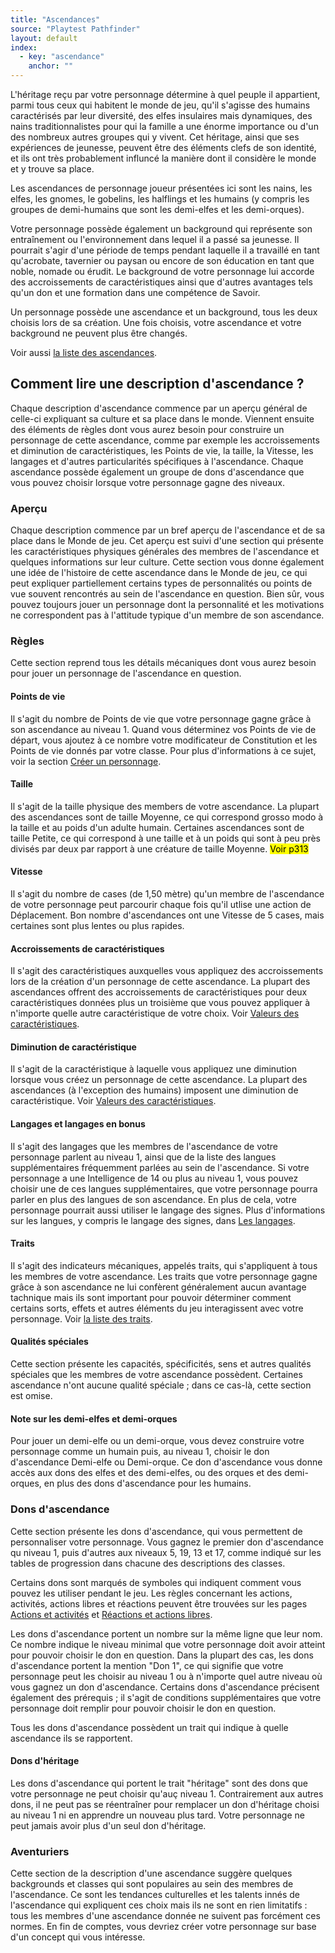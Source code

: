 ```yaml
---
title: "Ascendances"
source: "Playtest Pathfinder"
layout: default
index:
  - key: "ascendance"
    anchor: ""
---
```


L'héritage reçu par votre personnage détermine à quel peuple il appartient, parmi tous ceux qui habitent le monde de jeu, qu'il s'agisse des humains caractérisés par leur diversité, des elfes insulaires mais dynamiques, des nains traditionnalistes pour qui la famille a une énorme importance ou d'un des nombreux autres groupes qui y vivent. Cet héritage, ainsi que ses expériences de jeunesse, peuvent être des éléments clefs de son identité, et ils ont très probablement influncé la manière dont il considère le monde et y trouve sa place.

Les ascendances de personnage joueur présentées ici sont les nains, les elfes, les gnomes, le gobelins, les halflings et les humains (y compris les groupes de demi-humains que sont les demi-elfes et les demi-orques).

Votre personnage possède également un background qui représente son entraînement ou l'environnement dans lequel il a passé sa jeunesse. Il pourrait s'agir d'une période de temps pendant laquelle il a travaillé en tant qu'acrobate, tavernier ou paysan ou encore de son éducation en tant que noble, nomade ou érudit. Le background de votre personnage lui accorde des accroissements de caractéristiques ainsi que d'autres avantages tels qu'un don et une formation dans une compétence de Savoir.

Un personnage possède une ascendance et un background, tous les deux choisis lors de sa création. Une fois choisis, votre ascendance et votre background ne peuvent plus être changés.

Voir aussi [la liste des ascendances](liste-des-ascendances.html).

## Comment lire une description d'ascendance ?

Chaque description d'ascendance commence par un aperçu général de celle-ci expliquant sa culture et sa place dans le monde. Viennent ensuite des éléments de règles dont vous aurez besoin pour construire un personnage de cette ascendance, comme par exemple les accroissements et diminution de caractéristiques, les Points de vie, la taille, la Vitesse, les langages et d'autres particularités spécifiques à l'ascendance. Chaque ascendance possède également un groupe de dons d'ascendance que vous pouvez choisir lorsque votre personnage gagne des niveaux.

### Aperçu

Chaque description commence par un bref aperçu de l'ascendance et de sa place dans le Monde de jeu. Cet aperçu est suivi d'une section qui présente les caractéristiques physiques générales des membres de l'ascendance et quelques informations sur leur culture. Cette section vous donne également une idée de l'histoire de cette ascendance dans le Monde de jeu, ce qui peut expliquer partiellement certains types de personnalités ou points de vue souvent rencontrés au sein de l'ascendance en question. Bien sûr, vous pouvez toujours jouer un personnage dont la personnalité et les motivations ne correspondent pas à l'attitude typique d'un membre de son ascendance.

### Règles

Cette section reprend tous les détails mécaniques dont vous aurez besoin pour jouer un personnage de l'ascendance en question.

#### Points de vie

Il s'agit du nombre de Points de vie que votre personnage gagne grâce à son ascendance au niveau 1. Quand vous déterminez vos Points de vie de départ, vous ajoutez à ce nombre votre modificateur de Constitution et les Points de vie donnés par votre classe. Pour plus d'informations à ce sujet, voir la section [Créer un personnage](/ch1-généralités/créer-un-personnage.html).

#### Taille

Il s'agit de la taille physique des members de votre ascendance. La plupart des ascendances sont de taille Moyenne, ce qui correspond grosso modo à la taille et au poids d'un adulte humain. Certaines ascendances sont de taille Petite, ce qui correspond à une taille et à un poids qui sont à peu près divisés par deux par rapport à une créature de taille Moyenne. <mark>Voir p313</mark>

#### Vitesse

Il s'agit du nombre de cases (de 1,50 mètre) qu'un membre de l'ascendance de votre personnage peut parcourir chaque fois qu'il utlise une action de Déplacement. Bon nombre d'ascendances ont une Vitesse de 5 cases, mais certaines sont plus lentes ou plus rapides.

#### Accroissements de caractéristiques

Il s'agit des caractéristiques auxquelles vous appliquez des accroissements lors de la création d'un personnage de cette ascendance. La plupart des ascendances offrent des accroissements de caractéristiques pour deux caractéristiques données plus un troisième que vous pouvez appliquer à n'importe quelle autre caractéristique de votre choix. Voir [Valeurs des caractéristiques](/ch1-généralités/valeurs-des-caractéristiques.html).

#### Diminution de caractéristique

Il s'agit de la caractéristique à laquelle vous appliquez une diminution lorsque vous créez un personnage de cette ascendance. La plupart des ascendances (à l'exception des humains) imposent une diminution de caractéristique. Voir [Valeurs des caractéristiques](/ch1-généralités/valeurs-des-caractéristiques.html). 

#### Langages et langages en bonus

Il s'agit des langages que les membres de l'ascendance de votre personnage parlent au niveau 1, ainsi que de la liste des langues supplémentaires fréquemment parlées au sein de l'ascendance. Si votre personnage a une Intelligence de 14 ou plus au niveau 1, vous pouvez choisir une de ces langues supplémentaires, que votre personnage pourra parler en plus des langues de son ascendance. En plus de cela, votre personnage pourrait aussi utiliser le langage des signes. Plus d'informations sur les langues, y compris le langage des signes, dans [Les langages](langages.html).

#### Traits

Il s'agit des indicateurs mécaniques, appelés traits, qui s'appliquent à tous les membres de votre ascendance. Les traits que votre personnage gagne grâce à son ascendance ne lui confèrent généralement aucun avantage tachnique mais ils sont important pour pouvoir déterminer comment certains sorts, effets et autres éléments du jeu interagissent avec votre personnage. Voir [la liste des traits](/appendices/traits.html).

#### Qualités spéciales

Cette section présente les capacités, spécificités, sens et autres qualités spéciales que les membres de votre ascendance possèdent. Certaines ascendance n'ont aucune qualité spéciale ; dans ce cas-là, cette section est omise.

#### Note sur les demi-elfes et demi-orques

Pour jouer un demi-elfe ou un demi-orque, vous devez construire votre personnage comme un humain puis, au niveau 1, choisir le don d'ascendance Demi-elfe ou Demi-orque. Ce don d'ascendance vous donne accès aux dons des elfes et des demi-elfes, ou des orques et des demi-orques, en plus des dons d'ascendance pour les humains.

### Dons d'ascendance

Cette section présente les dons d'ascendance, qui vous permettent de personnaliser votre personnage. Vous gagnez le premier don d'ascendance qu niveau 1, puis d'autres aux niveaux 5, 19, 13 et 17, comme indiqué sur les tables de progression dans chacune des descriptions des classes.

Certains dons sont marqués de symboles qui indiquent comment vous pouvez les utiliser pendant le jeu. Les règles concernant les actions, activités, actions libres et réactions peuvent être trouvées sur les pages [Actions et activités](/ch9-jouer-à-pathfinder/actions-et-activités.html) et [Réactions et actions libres](/ch9-réactions-et-actions-libres.html).

Les dons d'ascendance portent un nombre sur la même ligne que leur nom. Ce nombre indique le niveau minimal que votre personnage doit avoir atteint pour pouvoir choisir le don en question. Dans la plupart des cas, les dons d'ascendance portent la mention "Don 1", ce qui signifie que votre personnage peut les choisir au niveau 1 ou à n'importe quel autre niveau où vous gagnez un don d'ascendance. Certains dons d'ascendance précisent également des prérequis ; il s'agit de conditions supplémentaires que votre personnage doit remplir pour pouvoir choisir le don en question.

Tous les dons d'ascendance possèdent un trait qui indique à quelle ascendance ils se rapportent.

#### Dons d'héritage

Les dons d'ascendance qui portent le trait "héritage" sont des dons que votre personnage ne peut choisir qu'auç niveau 1. Contrairement aux autres dons, il ne peut pas se réentraîner pour remplacer un don d'héritage choisi au niveau 1 ni en apprendre un nouveau plus tard. Votre personnage ne peut jamais avoir plus d'un seul don d'héritage.

### Aventuriers

Cette section de la description d'une ascendance suggère quelques backgrounds et classes qui sont populaires au sein des membres de l'ascendance. Ce sont les tendances culturelles et les talents innés de l'ascendance qui expliquent ces choix mais ils ne sont en rien limitatifs : tous les membres d'une ascendance donnée ne suivent pas forcément ces normes. En fin de comptes, vous devriez créer votre personnage sur base d'un concept qui vous intéresse.